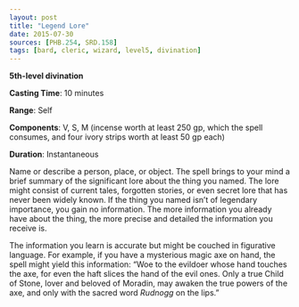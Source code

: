 ```yaml
---
layout: post
title: "Legend Lore"
date: 2015-07-30
sources: [PHB.254, SRD.158]
tags: [bard, cleric, wizard, level5, divination]
---
```


**5th-level divination**

**Casting Time**: 10 minutes

**Range**: Self

**Components**: V, S, M (incense worth at least 250 gp, which the spell consumes, and four ivory strips worth at least 50 gp each)

**Duration**: Instantaneous

Name or describe a person, place, or object. The spell brings to your mind a brief summary of the significant lore about the thing you named. The lore might consist of current tales, forgotten stories, or even secret lore that has never been widely known. If the thing you named isn’t of legendary importance, you gain no information. The more information you already have about the thing, the more precise and detailed the information you receive is.

The information you learn is accurate but might be couched in figurative language. For example, if you have a mysterious magic axe on hand, the spell might yield this information: “Woe to the evildoer whose hand touches the axe, for even the haft slices the hand of the evil ones. Only a true Child of Stone, lover and beloved of Moradin, may awaken the true powers of the axe, and only with the sacred word *Rudnogg* on the lips.”
